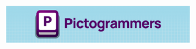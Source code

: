 ![Pictogrammers](https://raw.githubusercontent.com/Pictogrammers/.github/main/profile/github-banner.png)
